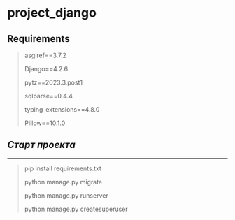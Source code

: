 # project_django


## Requirements

> asgiref==3.7.2
> 
> Django==4.2.6
>
> pytz==2023.3.post1
> 
> sqlparse==0.4.4
> 
> typing_extensions==4.8.0
>
> Pillow==10.1.0

## ***Старт проекта***
______
> pip install requirements.txt 
>
> python manage.py migrate
> 
> python manage.py runserver 
> 
> python manage.py createsuperuser
